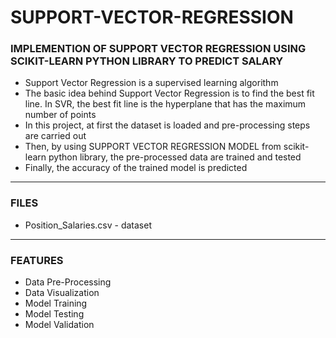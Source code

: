 # SUPPORT-VECTOR-REGRESSION

### IMPLEMENTION OF SUPPORT VECTOR REGRESSION USING SCIKIT-LEARN PYTHON LIBRARY TO PREDICT SALARY

- Support Vector Regression is a supervised learning algorithm
- The basic idea behind Support Vector Regression is to find the best fit line. In SVR, the best fit line is the hyperplane that has the maximum number of points
- In this project, at first the dataset is loaded and pre-processing steps are carried out
- Then, by using SUPPORT VECTOR REGRESSION MODEL from scikit-learn python library, the pre-processed data are trained and tested
- Finally, the accuracy of the trained model is predicted

-----

### FILES

- Position_Salaries.csv - dataset

-----

### FEATURES

- Data Pre-Processing
- Data Visualization
- Model Training
- Model Testing
- Model Validation

